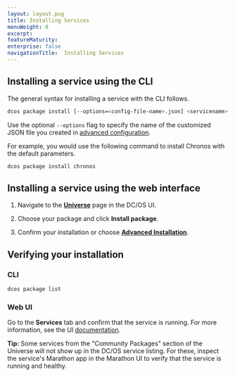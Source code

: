 ```yaml
---
layout: layout.pug
title: Installing Services
menuWeight: 0
excerpt:
featureMaturity:
enterprise: false
navigationTitle:  Installing Services
---
```


<!-- This source repo for this topic is https://github.com/dcos/dcos-docs -->

 
## Installing a service using the CLI

The general syntax for installing a service with the CLI follows. 

```bash
dcos package install [--options=<config-file-name>.json] <servicename>
```

Use the optional `--options` flag to specify the name of the customized JSON file you created in [advanced configuration](/docs/1.7/usage/managing-services/config/).

For example, you would use the following command to install Chronos with the default parameters.
    
```bash
dcos package install chronos
```
    
## Installing a service using the web interface

1.  Navigate to the [**Universe**](/docs/1.7/usage/webinterface/#universe) page in the DC/OS UI.

2.  Choose your package and click **Install package**. 

3.  Confirm your installation or choose [**Advanced Installation**](/docs/1.7/usage/managing-services/config/).

## Verifying your installation

### CLI

```bash
dcos package list
```

### Web UI

Go to the **Services** tab and confirm that the service is running. For more information, see the UI [documentation](/docs/1.7/usage/webinterface/#services).

**Tip:** Some services from the "Community Packages" section of the Universe will not show up in the DC/OS service listing. For these, inspect the service's Marathon app in the Marathon UI to verify that the service is running and healthy.
